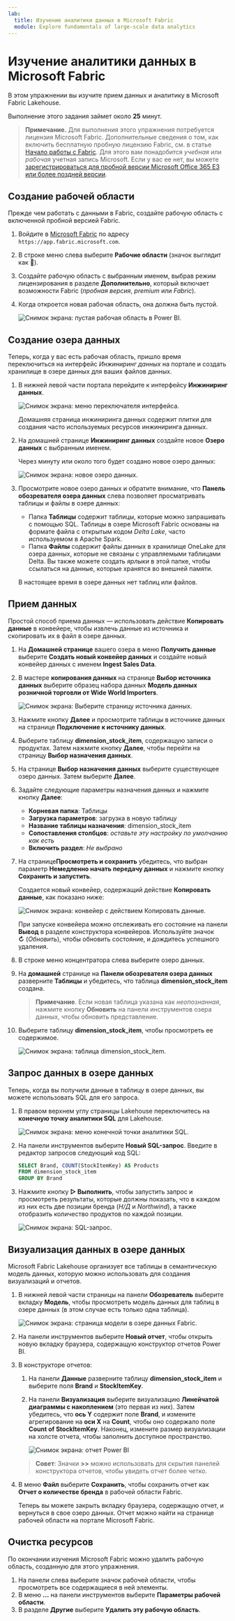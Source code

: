 ```yaml
---
lab:
  title: Изучение аналитики данных в Microsoft Fabric
  module: Explore fundamentals of large-scale data analytics
---
```


# Изучение аналитики данных в Microsoft Fabric

В этом упражнении вы изучите прием данных и аналитику в Microsoft Fabric Lakehouse.

Выполнение этого задания займет около **25** минут.

> **Примечание.** Для выполнения этого упражнения потребуется лицензия Microsoft Fabric. Дополнительные сведения о том, как включить бесплатную пробную лицензию Fabric, см. в статье [Начало работы с Fabric](https://learn.microsoft.com/fabric/get-started/fabric-trial). Для этого вам понадобится *учебная* или *рабочая* учетная запись Microsoft. Если у вас ее нет, вы можете [зарегистрироваться для пробной версии Microsoft Office 365 E3 или более поздней версии](https://www.microsoft.com/microsoft-365/business/compare-more-office-365-for-business-plans).

## Создание рабочей области

Прежде чем работать с данными в Fabric, создайте рабочую область с включенной пробной версией Fabric.

1. Войдите в [Microsoft Fabric](https://app.fabric.microsoft.com) по адресу `https://app.fabric.microsoft.com`.
2. В строке меню слева выберите **Рабочие области** (значок выглядит как ).
3. Создайте рабочую область с выбранным именем, выбрав режим лицензирования в разделе **Дополнительно**, который включает возможности Fabric (*пробная версия*, *premium* или *Fabric*).
4. Когда откроется новая рабочая область, она должна быть пустой.

    ![Снимок экрана: пустая рабочая область в Power BI.](./images/new-workspace.png)

## Создание озера данных

Теперь, когда у вас есть рабочая область, пришло время переключиться на интерфейс *Инжиниринг данных* на портале и создать хранилище в озере данных для ваших файлов данных.

1. В нижней левой части портала перейдите к интерфейсу **Инжиниринг данных**.

    ![Снимок экрана: меню переключателя интерфейса.](./images/fabric-switcher.png)

    Домашняя страница инжиниринга данных содержит плитки для создания часто используемых ресурсов инжиниринга данных.

2. На домашней странице **Инжиниринг данных** создайте новое **Озеро данных** с выбранным именем.

    Через минуту или около того будет создано новое озеро данных:

    ![Снимок экрана: новое озеро данных.](./images/new-lakehouse.png)

3. Просмотрите новое озеро данных и обратите внимание, что **Панель обозревателя озера данных** слева позволяет просматривать таблицы и файлы в озере данных:
    - Папка **Таблицы** содержит таблицы, которые можно запрашивать с помощью SQL. Таблицы в озере Microsoft Fabric основаны на формате файла с открытым кодом *Delta Lake*, часто используемом в Apache Spark.
    - Папка **Файлы** содержит файлы данных в хранилище OneLake для озера данных, которые не связаны с управляемыми таблицами Delta. Вы также можете создать *ярлыки* в этой папке, чтобы ссылаться на данные, которые хранятся во внешней памяти.

    В настоящее время в озере данных нет таблиц или файлов.

## Прием данных

Простой способ приема данных — использовать действие **Копировать данные** в конвейере, чтобы извлечь данные из источника и скопировать их в файл в озере данных.

1. На **Домашней странице** вашего озера в меню **Получить данные** выберите **Создать новый конвейер данных** и создайте новый конвейер данных с именем **Ingest Sales Data**.
1. В мастере **копирования данных** на странице **Выбор источника данных** выберите образец набора данных **Модель данных розничной торговли от Wide World Importers**.

    ![Снимок экрана: Выберите страницу источника данных.](./images/choose-data-source.png)

1. Нажмите кнопку **Далее** и просмотрите таблицы в источнике данных на странице **Подключение к источнику данных**.
1. Выберите таблицу **dimension_stock_item**, содержащую записи о продуктах. Затем нажмите кнопку **Далее**, чтобы перейти на страницу **Выбор назначения данных**.
1. На странице **Выбор назначения данных** выберите существующее озеро данных. Затем выберите **Далее**.
1. Задайте следующие параметры назначения данных и нажмите кнопку **Далее**:
    - **Корневая папка**: Таблицы
    - **Загрузка параметров**: загрузка в новую таблицу
    - **Название таблицы назначения**: dimension_stock_item
    - **Сопоставления столбцов**: *оставьте эту настройку по умолчанию как есть*
    - **Включить раздел**: *Не выбрано*
1. На странице**Просмотреть и сохранить** убедитесь, что выбран параметр **Немедленно начать передачу данных** и нажмите кнопку **Сохранить и запустить**.

    Создается новый конвейер, содержащий действие **Копировать данные**, как показано ниже:

    ![Снимок экрана: конвейер с действием Копировать данные.](./images/copy-data-pipeline.png)

    При запуске конвейера можно отслеживать его состояние на панели **Вывод** в разделе конструктора конвейеров. Используйте значок **↻** (*Обновить*), чтобы обновить состояние, и дождитесь успешного удаления.

1. В строке меню концентратора слева выберите озеро данных.
1. На **домашней** странице на **Панели обозревателя озера данных** разверните **Таблицы** и убедитесь, что таблица **dimension_stock_item** создана.

    > **Примечание**. Если новая таблица указана как *неопознанная*, нажмите кнопку **Обновить** на панели инструментов озера данных, чтобы обновить представление.

1. Выберите таблицу **dimension_stock_item**, чтобы просмотреть ее содержимое.

    ![Снимок экрана: таблица dimension_stock_item.](./images/dimProduct.png)

## Запрос данных в озере данных

Теперь, когда вы получили данные в таблицу в озере данных, вы можете использовать SQL для его запроса.

1. В правом верхнем углу страницы Lakehouse переключитесь на **конечную точку аналитики SQL** для Lakehouse.

    ![Снимок экрана: меню конечной точки аналитики SQL.](./images/endpoint-switcher.png)

1. На панели инструментов выберите **Новый SQL-запрос**. Введите в редактор запросов следующий код SQL:

    ```sql
    SELECT Brand, COUNT(StockItemKey) AS Products
    FROM dimension_stock_item
    GROUP BY Brand
    ```

1. Нажмите кнопку **▷ Выполнить**, чтобы запустить запрос и просмотреть результаты, которые должны показать, что в каждом из них есть две позиции бренда (*Н/Д* и *Northwind*), а также отобразить количество продуктов по каждой позиции.

    ![Снимок экрана: SQL-запрос.](./images/sql-query.png)

## Визуализация данных в озере данных

Microsoft Fabric Lakehouse организует все таблицы в семантическую модель данных, которую можно использовать для создания визуализаций и отчетов.

1. В нижней левой части страницы на панели **Обозреватель** выберите вкладку **Модель**, чтобы просмотреть модель данных для таблиц в озере данных (в этом случае есть только одна таблица).

    ![Снимок экрана: страница модели в озере данных Fabric.](./images/fabric-model.png)

1. На панели инструментов выберите **Новый отчет**, чтобы открыть новую вкладку браузера, содержащую конструктор отчетов Power BI.
1. В конструкторе отчетов:
    1. На панели **Данные** разверните таблицу **dimension_stock_item** и выберите поля **Brand** и **StockItemKey**.
    1. На панели **Визуализация** выберите визуализацию **Линейчатой диаграммы с накоплением** (это первая из них). Затем убедитесь, что **ось Y** содержит поле **Brand**, и измените агрегирование на **оси X** на **Count**, чтобы оно содержало поле **Count of StockItemKey**. Наконец, измените размер визуализации на холсте отчета, чтобы заполнить доступное пространство.

        ![Снимок экрана: отчет Power BI](./images/fabric-report.png)

    > **Совет**: Значки **>>** можно использовать для скрытия панелей конструктора отчетов, чтобы увидеть отчет более четко.

1. В меню **Файл** выберите **Сохранить**, чтобы сохранить отчет как **Отчет о количестве бренда** в рабочей области Fabric.

    Теперь вы можете закрыть вкладку браузера, содержащую отчет, и вернуться в свое озеро данных. Отчет можно найти на странице рабочей области на портале Microsoft Fabric.

## Очистка ресурсов

По окончании изучения Microsoft Fabric можно удалить рабочую область, созданную для этого упражнения.

1. На панели слева выберите значок рабочей области, чтобы просмотреть все содержащиеся в ней элементы.
2. В меню **...** на панели инструментов выберите **Параметры рабочей области**.
3. В разделе **Другие** выберите **Удалить эту рабочую область**.
